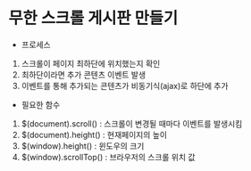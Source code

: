 
# 무한 스크롤 게시판 만들기

  * 프로세스   
 1. 스크롤이 페이지 최하단에 위치했는지 확인  
  2. 최하단이라면 추가 콘텐츠 이벤트 발생  
  3. 이벤트를 통해 추가되는 콘텐츠가 비동기식(ajax)로 하단에 추가  

* 필요한 함수  
 1. $(document).scroll() : 스크롤이 변경될 때마다 이벤트를 발생시킴
 2. $(document).height() : 현재페이지의 높이
 3. $(window).height() : 윈도우의 크기
 4. $(window).scrollTop() : 브라우저의 스크롤 위치 값
<!--stackedit_data:
eyJoaXN0b3J5IjpbLTE0MDU5ODYwMzhdfQ==
-->